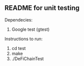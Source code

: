 ## README for unit testing ##

Dependecies:
1. Google test (gtest)

Instructions to run:
1. cd test
2. make
3. ./DeFiChainTest
